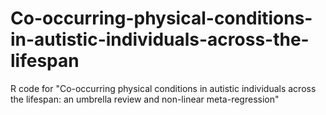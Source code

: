 # Co-occurring-physical-conditions-in-autistic-individuals-across-the-lifespan
R code for "Co-occurring physical conditions in autistic individuals across the lifespan: an umbrella review and non-linear meta-regression"
